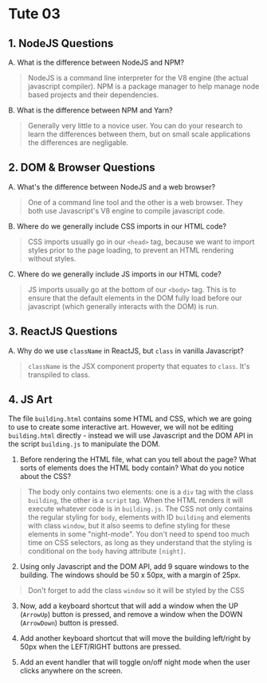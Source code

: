 # Tute 03

## 1. NodeJS Questions

A. What is the difference between NodeJS and NPM?

> NodeJS is a command line interpreter for the V8 engine (the actual javascript compiler). NPM is a package manager to help manage node based projects and their dependencies.

B. What is the difference between NPM and Yarn?

> Generally very little to a novice user. You can do your research to learn the differences between them, but on small scale applications the differences are negligable.

## 2. DOM & Browser Questions

A. What's the difference between NodeJS and a web browser?

> One of a command line tool and the other is a web browser. They both use Javascript's V8 engine to compile javascript code.

B. Where do we generally include CSS imports in our HTML code?

> CSS imports usually go in our `<head>` tag, because we want to import styles prior to the page loading, to prevent an HTML rendering without styles.

C. Where do we generally include JS imports in our HTML code?

> JS imports usually go at the bottom of our `<body>` tag. This is to ensure that the default elements in the DOM fully load before our javascript (which generally interacts with the DOM) is run.

## 3. ReactJS Questions

A. Why do we use `className` in ReactJS, but `class` in vanilla Javascript?

> `className` is the JSX component property that equates to `class`. It's transpiled to class.

## 4. JS Art

The file `building.html` contains some HTML and CSS, which we are going to use to create some interactive art. However, we will not be editing `building.html` directly - instead we will use Javascript and the DOM API in the script `building.js` to manipulate the DOM.

1. Before rendering the HTML file, what can you tell about the page? What sorts of elements does the HTML body contain? What do you notice about the CSS?

> The body only contains two elements: one is a `div` tag with the class `building`, the other is a `script` tag. When the HTML renders it will execute whatever code is in `building.js`.
> The CSS not only contains the regular styling for `body`, elements with ID `building` and elements with class `window`, but it also seems to define styling for these elements in some "night-mode".
> You don't need to spend too much time on CSS selectors, as long as they understand that the styling is conditional on the `body` having attribute `[night]`.

2. Using only Javascript and the DOM API, add 9 square windows to the building. The windows should be 50 x 50px, with a margin of 25px.

> Don't forget to add the class `window` so it will be styled by the CSS

3. Now, add a keyboard shortcut that will add a window when the UP (`ArrowUp`) button is pressed, and remove a window when the DOWN (`ArrowDown`) button is pressed.

4. Add another keyboard shortcut that will move the building left/right by 50px when the LEFT/RIGHT buttons are pressed.

5. Add an event handler that will toggle on/off night mode when the user clicks anywhere on the screen.
